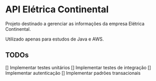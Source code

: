 # API Elétrica Continental

Projeto destinado a gerenciar as informações da empresa Elétrica Continental.

Utilizado apenas para estudos de Java e AWS.

## TODOs

[] Implementar testes unitários
[] Implementar testes de integração
[] Implementar autenticação
[] Implementar padrões transacionais
